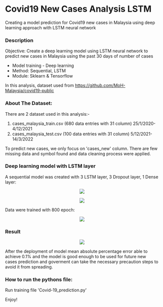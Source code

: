 # Covid19 New Cases Analysis LSTM

Creating a model prediction for Covid19 new cases in Malaysia using deep learning approach with LSTM neural network

### Description
Objective: Create a deep learning model using LSTM neural
network to predict new cases in Malaysia using the past 30 days
of number of cases

* Model training - Deep learning
* Method: Sequential, LSTM
* Module: Sklearn & Tensorflow

In this analysis, dataset used from https://github.com/MoH-Malaysia/covid19-public

### About The Dataset:
There are 2 dataset used in this analysis:-
1. cases_malaysia_train.csv (680 data entries with 31 column)
   25/1/2020-4/12/2021
2. cases_malaysia_test.csv (100 data entries with 31 column)
   5/12/2021-14/3/2022

To predict new cases, we only focus on 'cases_new' column. There are few missing data and symbol found and data cleaning process were applied.

### Deep learning model with LSTM layer
A sequential model was created with 3 LSTM layer, 3 Dropout layer, 1 Dense layer:
<p align="center">
  <img src="https://github.com/Ghost0705/Covid19-New-Cases-Analysis-LSTM/blob/main/picture/model_architecture.PNG">
</p>

<p align="center">
  <img src="https://github.com/Ghost0705/Covid19-New-Cases-Analysis-LSTM/blob/main/picture/model_flow.PNG">
</p>

Data were trained with 800 epoch:
<p align="center">
  <img src="https://github.com/Ghost0705/Covid19-New-Cases-Analysis-LSTM/blob/main/picture/model_performance.PNG">
</p>

### Result
<p align="center">
  <img src="https://github.com/snaffisah/Covid19-New-Cases-Analysis-LSTM/blob/main/picture/actual_vs_predict.PNG">
</p>

After the deployment of model mean absolute percentage error able to achieve 0.1% and the model is good enough to be used for future new cases prediction and goverment can take the necessary precaution steps to avoid it from spreading.

### How to run the pythons file:
Run training file 'Covid-19_prediction.py' 

Enjoy!

